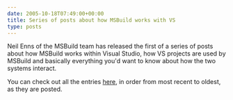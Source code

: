 ```yaml
---
date: 2005-10-18T07:49:00+00:00
title: Series of posts about how MSBuild works with VS
type: posts
---
```

Neil Enns of the MSBuild team has released the first of a series of posts about how MSBuild works within Visual Studio, how VS projects are used by MSBuild and basically everything you'd want to know about how the two systems interact.

You can check out all the entries [here](http://blogs.msdn.com/msbuild/archive/category/11233.aspx), in order from most recent to oldest, as they are posted.
